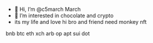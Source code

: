 - 👋 Hi, I’m @c5march March
- 👀 I’m interested in chocolate and crypto
- its my life and love
hi bro and friend
need monkey nft
<!--- its my life
c5march/c5march is a ✨ special ✨ repository because its `README.md` (this file) appears on your GitHub profile.
You can click the Preview link to take a look at your changes.
---> bnb btc eth xch arb op apt sui dot
